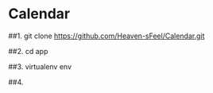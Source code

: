 # Calendar

##1. git clone https://github.com/Heaven-sFeel/Calendar.git

##2. cd app

##3. virtualenv env

##4. 
